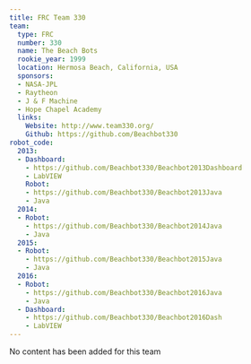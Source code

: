 ```yaml
---
title: FRC Team 330
team:
  type: FRC
  number: 330
  name: The Beach Bots
  rookie_year: 1999
  location: Hermosa Beach, California, USA
  sponsors:
  - NASA-JPL
  - Raytheon
  - J & F Machine
  - Hope Chapel Academy
  links:
    Website: http://www.team330.org/
    Github: https://github.com/Beachbot330
robot_code:
  2013:
  - Dashboard:
    - https://github.com/Beachbot330/Beachbot2013Dashboard
    - LabVIEW
    Robot:
    - https://github.com/Beachbot330/Beachbot2013Java
    - Java
  2014:
  - Robot:
    - https://github.com/Beachbot330/Beachbot2014Java
    - Java
  2015:
  - Robot:
    - https://github.com/Beachbot330/Beachbot2015Java
    - Java
  2016:
  - Robot:
    - https://github.com/Beachbot330/Beachbot2016Java
    - Java
  - Dashboard:
    - https://github.com/Beachbot330/Beachbot2016Dash
    - LabVIEW
---
```


No content has been added for this team
